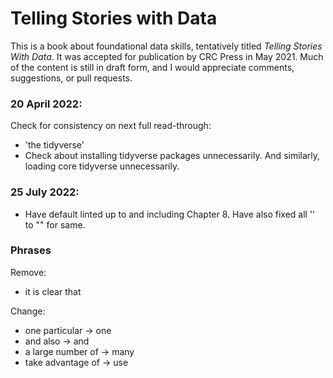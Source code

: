 # Telling Stories with Data

This is a book about foundational data skills, tentatively titled *Telling Stories With Data*. It was accepted for publication by CRC Press in May 2021. Much of the content is still in draft form, and I would appreciate comments, suggestions, or pull requests.


### 20 April 2022: 

Check for consistency on next full read-through:

- 'the tidyverse'
- Check about installing tidyverse packages unnecessarily. And similarly, loading core tidyverse unnecessarily.


### 25 July 2022: 

- Have default linted up to and including Chapter 8. Have also fixed all '' to "" for same.


### Phrases

Remove:

- it is clear that

Change:

- one particular -> one
- and also -> and
- a large number of -> many
- take advantage of -> use
